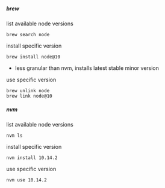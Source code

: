 ##### brew

list available node versions

```
brew search node
```

install specific version

```
brew install node@10
```
* less granular than nvm, installs latest stable minor version

use specific version

```
brew unlink node
brew link node@10
```

##### nvm

list available node versions

```
nvm ls
```

install specific version

```
nvm install 10.14.2
```

use specific version

```
nvm use 10.14.2
```
